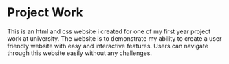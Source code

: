 # Project Work
This is an html and css website i created for one of my first year project work at university.
The website is to demonstrate my ability to create a user friendly website with easy and interactive features.
Users can navigate through this website easily without any challenges.
